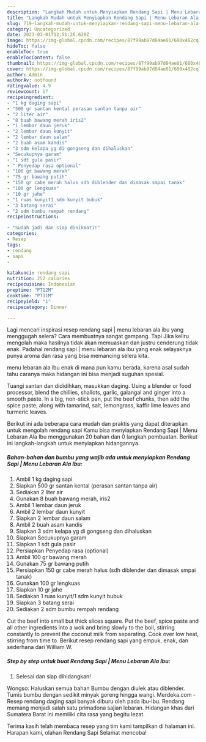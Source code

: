 ```yaml
---
description: "Langkah Mudah untuk Menyiapkan Rendang Sapi | Menu Lebaran Ala Ibu yang Menggugah Selera "
title: "Langkah Mudah untuk Menyiapkan Rendang Sapi | Menu Lebaran Ala Ibu yang Menggugah Selera "
slug: 719-langkah-mudah-untuk-menyiapkan-rendang-sapi-menu-lebaran-ala-ibu-yang-menggugah-selera
category: Uncategorized
date: 2023-03-01T12:51:26.628Z
image: https://img-global.cpcdn.com/recipes/87f99ab97d84ae01/680x482cq70/rendang-sapi-menu-lebaran-ala-ibu-foto-resep-utama.jpg
hideToc: false
enableToc: true
enableTocContent: false
thumbnail: https://img-global.cpcdn.com/recipes/87f99ab97d84ae01/680x482cq70/rendang-sapi-menu-lebaran-ala-ibu-foto-resep-utama.jpg
cover: https://img-global.cpcdn.com/recipes/87f99ab97d84ae01/680x482cq70/rendang-sapi-menu-lebaran-ala-ibu-foto-resep-utama.jpg
author: Admin
authorAv: notfound
ratingvalue: 4.9
reviewcount: 17
recipeingredient:
- "1 kg daging sapi"
- "500 gr santan kental perasan santan tanpa air"
- "2 liter air"
- "8 buah bawang merah iris2"
- "1 lembar daun jeruk"
- "2 lembar daun kunyit"
- "2 lembar daun salam"
- "2 buah asam kandis"
- "3 sdm kelapa yg di gongseng dan dihaluskan"
- "Secukupnya garam"
- "1 sdt gula pasir"
- " Penyedap rasa optional"
- "100 gr bawang merah"
- "75 gr bawang putih"
- "150 gr cabe merah halus sdh diblender dan dimasak smpai tanak"
- "100 gr lengkuas"
- "10 gr jahe"
- "1 ruas kunyit1 sdm kunyit bubuk"
- "3 batang serai"
- "2 sdm bumbu rempah rendang"
recipeinstructions:

- "Sudah jadi dan siap dinikmati!"
categories:
- Resep
tags:
- rendang
- sapi
- 

katakunci: rendang sapi  
nutrition: 252 calories
recipecuisine: Indonesian
preptime: "PT12M"
cooktime: "PT31M"
recipeyield: "1"
recipecategory: Dinner

---
```



Lagi mencari inspirasi resep rendang sapi | menu lebaran ala ibu yang menggugah selera? Cara membuatnya sangat gampang. Tapi Jika keliru mengolah maka hasilnya tidak akan memuaskan dan justru cenderung tidak enak. Padahal rendang sapi | menu lebaran ala ibu yang enak selayaknya punya aroma dan rasa yang bisa memancing selera kita.

 menu lebaran ala ibu enak di mana pun kamu berada, karena asal sudah tahu caranya maka hidangan ini bisa menjadi suguhan spesial.

Tuangi santan dan dididihkan, masukkan daging. Using a blender or food processor, blend the chillies, shallots, garlic, galangal and ginger into a smooth paste. In a big, non-stick pan, put the beef chunks, then add the spice paste, along with tamarind, salt, lemongrass, kaffir lime leaves and turmeric leaves.


Berikut ini ada beberapa cara mudah dan praktis yang dapat diterapkan untuk mengolah rendang sapi  Kamu bisa menyiapkan Rendang Sapi | Menu Lebaran Ala Ibu menggunakan 20 bahan dan 0 langkah pembuatan. Berikut ini langkah-langkah untuk menyiapkan hidangannya.

<!--inarticleads1-->

##### Bahan-bahan dan bumbu yang wajib ada untuk menyiapkan Rendang Sapi | Menu Lebaran Ala Ibu:

1. Ambil 1 kg daging sapi
1. Siapkan 500 gr santan kental (perasan santan tanpa air)
1. Sediakan 2 liter air
1. Gunakan 8 buah bawang merah, iris2
1. Ambil 1 lembar daun jeruk
1. Ambil 2 lembar daun kunyit
1. Siapkan 2 lembar daun salam
1. Ambil 2 buah asam kandis
1. Siapkan 3 sdm kelapa yg di gongseng dan dihaluskan
1. Siapkan Secukupnya garam
1. Siapkan 1 sdt gula pasir
1. Persiapkan  Penyedap rasa (optional)
1. Ambil 100 gr bawang merah
1. Gunakan 75 gr bawang putih
1. Persiapkan 150 gr cabe merah halus (sdh diblender dan dimasak smpai tanak)
1. Gunakan 100 gr lengkuas
1. Siapkan 10 gr jahe
1. Sediakan 1 ruas kunyit/1 sdm kunyit bubuk
1. Siapkan 3 batang serai
1. Sediakan 2 sdm bumbu rempah rendang


Cut the beef into small but thick slices square. Put the beef, spice paste and all other ingredients into a wok and bring slowly to the boil, stirring constantly to prevent the coconut milk from separating. Cook over low heat, stirring from time to. Berikut resep rendang sapi yang empuk, enak, dan sederhana dari William W. 

<!--inarticleads2-->

##### Step by step untuk buat Rendang Sapi | Menu Lebaran Ala Ibu:


1. Selesai dan siap dihidangkan!

Wongso: Haluskan semua bahan Bumbu dengan diulek atau diblender. Tumis bumbu dengan sedikit minyak goreng hingga wangi. Merdeka.com - Resep rendang daging sapi banyak diburu oleh pada ibu-ibu. Rendang memang menjadi salah satu primadona sajian lebaran. Hidangan khas dari Sumatera Barat ini memiliki cita rasa yang begitu lezat. 

Terima kasih telah membaca resep yang tim kami tampilkan di halaman ini. Harapan kami, olahan Rendang Sapi  Selamat mencoba!
